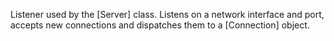 Listener used by the [Server] class. Listens on a network interface and port, accepts new connections and dispatches them to a [Connection] object.
